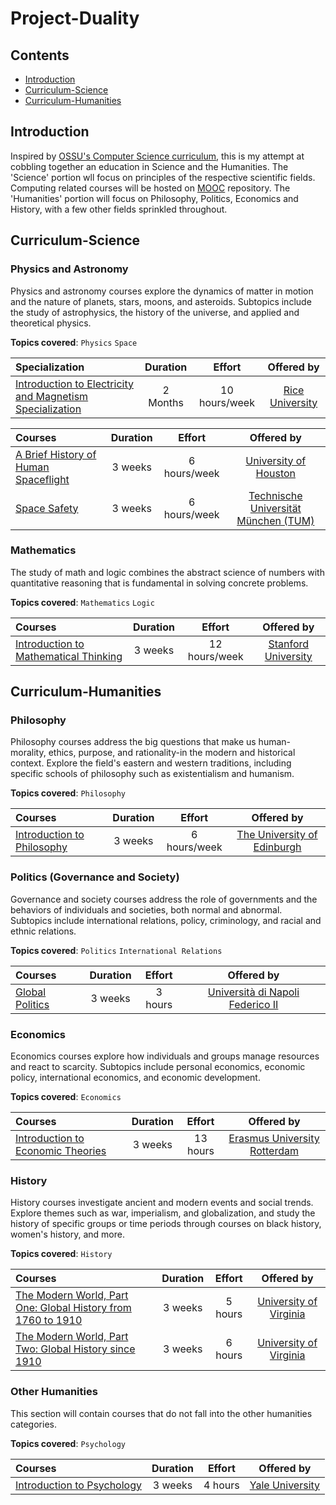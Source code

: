 # Project-Duality

## Contents
- [Introduction](#introduction)
- [Curriculum-Science](#curriculum-science)
- [Curriculum-Humanities](#curriculum-humanities)

## Introduction
Inspired by [OSSU's Computer Science curriculum](https://github.com/ossu/computer-science), this is my attempt at cobbling together an education in Science and the Humanities. The 'Science' portion wll focus on principles of the respective scientific fields. Computing related courses will be hosted on [MOOC](https://github.com/khkhiu/MOOC) repository. The 'Humanities' portion will focus on Philosophy, Politics, Economics and History, with a few other fields sprinkled throughout.


## Curriculum-Science

### Physics and Astronomy

Physics and astronomy courses explore the dynamics of matter in motion and the nature of planets, stars, moons, and asteroids. Subtopics include the
study of astrophysics, the history of the universe, and applied and theoretical physics.

**Topics covered**:
`Physics`
`Space`

Specialization | Duration | Effort | Offered by 
:-- | :--: | :--: | :--: |
[Introduction to Electricity and Magnetism Specialization](https://www.coursera.org/specializations/introduction-to-electricity-magnetism) | 2 Months | 10 hours/week | [Rice University](https://www.coursera.org/rice)

Courses | Duration | Effort | Offered by 
:-- | :--: | :--: | :--: |
[A Brief History of Human Spaceflight](https://www.coursera.org/learn/human-spaceflight) | 3 weeks | 6 hours/week | [University of Houston](https://www.coursera.org/uh)
[Space Safety](https://www.coursera.org/learn/spacesafety) | 3 weeks | 6 hours/week | [Technische Universität München (TUM)](https://www.coursera.org/tum)

### Mathematics

The study of math and logic combines the abstract science of numbers with quantitative reasoning that is fundamental in solving concrete problems.

**Topics covered**:
`Mathematics`
`Logic`

Courses | Duration | Effort | Offered by 
:-- | :--: | :--: | :--: |
[Introduction to Mathematical Thinking](https://www.coursera.org/learn/mathematical-thinking) | 3 weeks | 12 hours/week | [Stanford University](https://www.coursera.org/stanford)

## Curriculum-Humanities

### Philosophy

Philosophy courses address the big questions that make us human-morality, ethics, purpose, and rationality-in the modern and historical context.
Explore the field's eastern and western traditions, including specific schools of philosophy such as existentialism and humanism.

**Topics covered**:
`Philosophy`

Courses | Duration | Effort | Offered by 
:-- | :--: | :--: | :--: |
[Introduction to Philosophy](https://www.coursera.org/learn/philosophy) | 3 weeks | 6 hours/week | [The University of Edinburgh](https://www.coursera.org/edinburgh)

### Politics (Governance and Society)

Governance and society courses address the role of governments and the behaviors of individuals and societies, both normal and abnormal. Subtopics
include international relations, policy, criminology, and racial and ethnic relations.

**Topics covered**:
`Politics`
`International Relations`

Courses | Duration | Effort | Offered by 
:-- | :--: | :--: | :--: |
[Global Politics](https://www.coursera.org/learn/global-politics) | 3 weeks | 3 hours | [Università di Napoli Federico II](https://www.coursera.org/unina)

### Economics

Economics courses explore how individuals and groups manage resources and react to scarcity. Subtopics include personal economics, economic policy,
international economics, and economic development.

**Topics covered**:
`Economics`

Courses | Duration | Effort | Offered by 
:-- | :--: | :--: | :--: |
[Introduction to Economic Theories](https://www.coursera.org/learn/intro-economic-theories) | 3 weeks | 13 hours | [Erasmus University Rotterdam](https://www.coursera.org/erasmus)


### History

History courses investigate ancient and modern events and social trends. Explore themes such as war, imperialism, and globalization, and study the
history of specific groups or time periods through courses on black history, women's history, and more.

**Topics covered**:
`History`

Courses | Duration | Effort | Offered by 
:-- | :--: | :--: | :--: |
[The Modern World, Part One: Global History from 1760 to 1910](https://www.coursera.org/learn/modern-world) | 3 weeks | 5 hours | [University of Virginia](https://www.coursera.org/uva)
[The Modern World, Part Two: Global History since 1910](https://www.coursera.org/learn/modern-world-2) | 3 weeks | 6 hours | [University of Virginia](https://www.coursera.org/uva)

### Other Humanities

This section will contain courses that do not fall into the other humanities categories.

**Topics covered**:
`Psychology`

Courses | Duration | Effort | Offered by 
:-- | :--: | :--: | :--: |
[Introduction to Psychology ](https://www.coursera.org/learn/introduction-psychology) | 3 weeks | 4 hours | [Yale University](https://www.coursera.org/yale)
